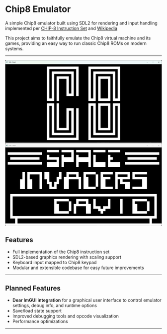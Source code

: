 # Chip8 Emulator

A simple Chip8 emulator built using SDL2 for rendering and input handling implemented per [CHIP-8 Instruction Set](https://github.com/mattmikolay/chip-8/wiki/CHIP%E2%80%908-Instruction-Set) and [Wikipedia](https://en.wikipedia.org/wiki/CHIP-8)

This project aims to faithfully emulate the Chip8 virtual machine and its games, providing an easy way to run classic Chip8 ROMs on modern systems.

---
![Chip8 Logo](Chip8Logo.png) ![Space Invaders](SpaceInvaders.png)
## Features

- Full implementation of the Chip8 instruction set
- SDL2-based graphics rendering with scaling support
- Keyboard input mapped to Chip8 keypad
- Modular and extensible codebase for easy future improvements

---

## Planned Features

- **Dear ImGUI integration** for a graphical user interface to control emulator settings, debug info, and runtime options
- Save/load state support
- Improved debugging tools and opcode visualization
- Performance optimizations

---
